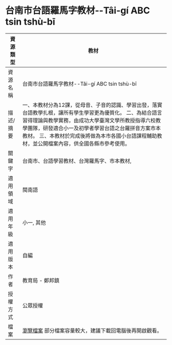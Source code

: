 # 台南市台語羅馬字教材--Tâi-gí ABC tsin tshù-bī 

| 資源類型 | 教材 |
| --- | --- |
| 資源名稱 | 台南市台語羅馬字教材--Tâi-gí ABC tsin tshù-bī |
| 描述/摘要 | 一、本教材分為12課，從母音、子音的認識、學習出發，落實台語教學扎根，讓所有學生學習更為優質化。 二、為結合語言習得理論與教學實務，由成功大學臺灣文學所教授指導六校教學團隊，研發適合小一及初學者學習台語之台羅拼音方案市本教材。 三、本教材於完成後將做為本市各國小台語課程輔助教材，並公開檔案內容，供全國各縣市參考使用。 |
| 關鍵字 | 台南市、台語學習教材、台灣羅馬字、市本教材, |
| 適用領域 | 閩南語   |
| 適用年級 | 小一, 其他   |
| 適用版本 | 自編 |
| 作者 |  教育局 - 鄭邦鎮 |
| 授權方式 |   公眾授權 |
| 檔案 | [瀏覽檔案](http://163.26.1.53/Content/PersonalResource/102/11/4297_cs77/%E5%8F%B0%E8%AA%9E%E7%BE%85%E9%A6%AC%E5%AD%97%E5%B8%82%E6%9C%AC%E6%95%99%E6%9D%90-20131001.zip)  部分檔案容量較大，建議下載回電腦後再開啟觀看。 |
